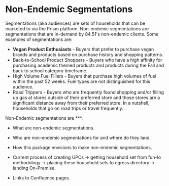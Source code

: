 # Non-Endemic Segmentations
Segmentations (aka audiences) are sets of households that can be marketed to via the Prism platform. Non-endemic segmentations are segmentations that are in-demand by 84.51's non-endemic clients. Some examples of segmentations are:
* **Vegan Product Enthusiasts** - Buyers that prefer to purchase vegan brands and products based on purchase history and shopping patterns.
* Back-to-School Product Shoppers - Buyers who have a high affinity for purchasing academic themed products and products during the Fall and back to school category timeframe.
* High Volume Fuel Fillers - Buyers that purchase high volumes of fuel within the past 52 weeks. Fuel types are not distinguished for this audience.
* Road Trippers - Buyers who are frequently found shopping and/or filling up gas at stores outside of their preferred store and those stores are a significant distance away from their preferred store. In a nutshell, households that go on road trips or travel frequently.

Non-Endemic segmentations are ***.

* What are non-endemic segmentations.

* Who are non-endemic segmentations for and where do they land.

* How this package envisions to make non-endemic segmentations.

* Current process of creating UPCs -> getting household set from fun-lo methodology -> placing these household sets to egress directory -> landing On-Premise.

* Links to Confluence pages.
